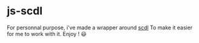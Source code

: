 # js-scdl

For personnal purpose, i've made a wrapper around [scdl](https://github.com/flyingrub/scdl)
To make it easier for me to work with it.
Enjoy ! 😃
